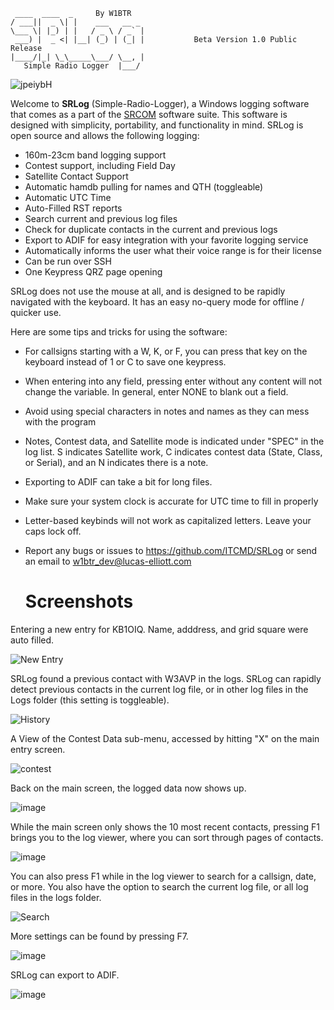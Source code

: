  
 ```
  ____  ____  _     By W1BTR             
 / ___||  _ \| |    ___   __ _ 
 \___ \| |_) | |   / _ \ / _` |
  ___) |  _ <| |__| (_) | (_| |           Beta Version 1.0 Public Release
 |____/|_| \_\_____\___/ \__, |
    Simple Radio Logger  |___/ 
```
    
![jpeiybH](https://user-images.githubusercontent.com/32961763/190240772-12fbe2f0-c832-40d4-9c80-f4f1fbdbfc6f.png)

Welcome to **SRLog** (Simple-Radio-Logger), a Windows logging software that comes as a part of the [SRCOM](https://github.com/ITCMD/srcom)
software suite. This software is designed with simplicity, portability, and
functionality in mind. SRLog is open source and allows the following logging:

- 160m-23cm band logging support
- Contest support, including Field Day
- Satellite Contact Support
- Automatic hamdb pulling for names and QTH (toggleable)
- Automatic UTC Time
- Auto-Filled RST reports
- Search current and previous log files
- Check for duplicate contacts in the current and previous logs
- Export to ADIF for easy integration with your favorite logging service
- Automatically informs the user what their voice range is for their license
- Can be run over SSH
- One Keypress QRZ page opening

SRLog does not use the mouse at all, and is designed to be rapidly navigated with
the keyboard. It has an easy no-query mode for offline / quicker use.

Here are some tips and tricks for using the software:

- For callsigns starting with a W, K, or F, you can press that key on the keyboard 
  instead of 1 or C to save one keypress.

- When entering into any field, pressing enter without any content will not change
  the variable. In general, enter NONE to blank out a field.

- Avoid using special characters in notes and names as they can mess with the program

- Notes, Contest data, and Satellite mode is indicated under "SPEC" in the log list.
  S indicates Satellite work, C indicates contest data (State, Class, or Serial),
  and an N indicates there is a note.

- Exporting to ADIF can take a bit for long files.

- Make sure your system clock is accurate for UTC time to fill in properly

- Letter-based keybinds will not work as capitalized letters. Leave your caps lock off.

- Report any bugs or issues to https://github.com/ITCMD/SRLog or send an email
  to w1btr_dev@lucas-elliott.com
  
  # Screenshots
 Entering a new entry for KB1OIQ. Name, adddress, and grid square were auto filled.
 
  ![New Entry](https://user-images.githubusercontent.com/32961763/190240826-e1ef54f4-3fc7-42d6-8a15-48c66401af37.png)
 
 SRLog found a previous contact with W3AVP in the logs. SRLog can rapidly detect previous contacts in the current log file, or in other log files in the Logs folder (this setting is toggleable).
 
 ![History](https://user-images.githubusercontent.com/32961763/190240940-b1524c3b-22e5-4b57-aeec-812ae5b050c8.png)

A View of the Contest Data sub-menu, accessed by hitting "X" on the main entry screen.

![contest](https://user-images.githubusercontent.com/32961763/190241135-e1052c8d-cab6-45b9-8267-ac08a2b78034.png)

Back on the main screen, the logged data now shows up.

![image](https://user-images.githubusercontent.com/32961763/190241200-73bec7c3-f7cf-4b10-8037-7d39d485c143.png)

While the main screen only shows the 10 most recent contacts, pressing F1 brings you to the log viewer, where you can sort through pages of contacts.

![image](https://user-images.githubusercontent.com/32961763/190241326-5de34be6-bddb-4918-b517-ea6fe4938b87.png)

You can also press F1 while in the log viewer to search for a callsign, date, or more. You also have the option to search the current log file, or all log files in the logs folder.

![Search](https://user-images.githubusercontent.com/32961763/190241451-9e5a6f69-e508-40b2-be8c-e21c1a5fc673.png)

More settings can be found by pressing F7.

![image](https://user-images.githubusercontent.com/32961763/190241514-5eeda94c-5187-4c80-a742-f77c26351c28.png)

SRLog can export to ADIF.

![image](https://user-images.githubusercontent.com/32961763/190241548-92af9d0b-392d-4f21-a395-1efe1058d067.png)


  
